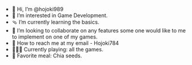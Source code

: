 - 🪼 Hi, I’m @hojoki989
- 🪸 I’m interested in Game Development. 
- 🩴 I’m currently learning the basics.
- 🥝 I’m looking to collaborate on any features some one would like to me to implement on one of my games.
- 🐚 How to reach me at my email - Hojoki784
- 🪩🚴‍♂️ Currently playing: all the games.
- 🧡 Favorite meal: Chia seeds.

<!---
hojoki989/hojoki989 is a ✨ special ✨ repository because its `README.md` (this file) appears on your GitHub profile.
You can click the Preview link to take a look at your changes.
--->
